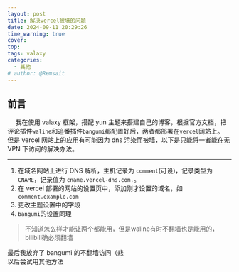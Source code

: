 ```yaml
---
layout: post
title: 解决vercel被墙的问题
date: 2024-09-11 20:29:26
time_warning: true
cover: 
top: 
tags: valaxy
categories: 
  - 其他
# author: @Remsait
---
```

## 前言
&emsp; 我在使用 valaxy 框架，搭配 yun 主题来搭建自己的博客，根据官方文档，把评论插件`waline`和追番插件`bangumi`都配置好后，两者都部署在`vercel`网站上。
&emsp; 但是 vercel 网站上的应用有可能因为 dns 污染而被墙，以下是只能将一者能在无 VPN 下访问的解决办法。

<!-- more -->

---

1. 在域名网站上进行 DNS 解析，主机记录为 `comment`(可设)，记录类型为 `CNAME`，记录值为 `cname.vercel-dns.com.`。
2. 在 vercel 部署的网站的设置页中，添加刚才设置的域名，如 `comment.example.com`
3. 更改主题设置中的字段
4. `bangumi`的设置同理

    
   
> 不知道怎么样才能让两个都能用，但是waline有时不翻墙也是能用的，bilibili确必须翻墙


最后我放弃了 bangumi 的不翻墙访问（悲            
以后尝试用其他方法